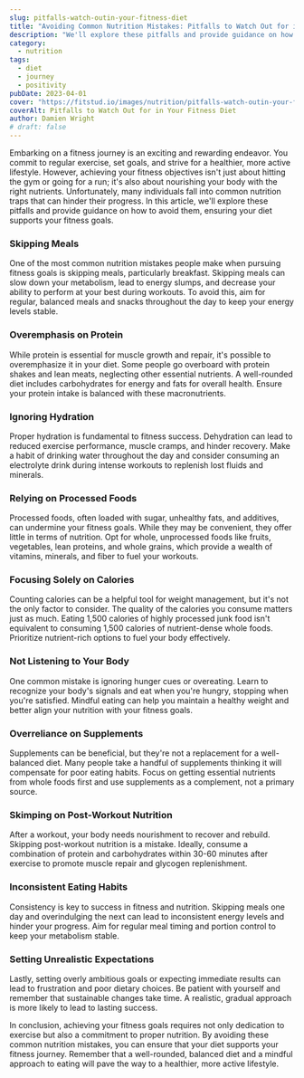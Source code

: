 ```yaml
---
slug: pitfalls-watch-outin-your-fitness-diet
title: "Avoiding Common Nutrition Mistakes: Pitfalls to Watch Out for in Your Fitness Diet"
description: "We'll explore these pitfalls and provide guidance on how to avoid them, ensuring your diet supports your fitness goals."
category:
  - nutrition
tags:
  - diet
  - journey
  - positivity
pubDate: 2023-04-01
cover: "https://fitstud.io/images/nutrition/pitfalls-watch-outin-your-fitness-diet.webp"
coverAlt: Pitfalls to Watch Out for in Your Fitness Diet
author: Damien Wright
# draft: false
---
```


Embarking on a fitness journey is an exciting and rewarding endeavor. You commit to regular exercise, set goals, and strive for a healthier, more active lifestyle. However, achieving your fitness objectives isn't just about hitting the gym or going for a run; it's also about nourishing your body with the right nutrients. Unfortunately, many individuals fall into common nutrition traps that can hinder their progress. In this article, we'll explore these pitfalls and provide guidance on how to avoid them, ensuring your diet supports your fitness goals.

### Skipping Meals

One of the most common nutrition mistakes people make when pursuing fitness goals is skipping meals, particularly breakfast. Skipping meals can slow down your metabolism, lead to energy slumps, and decrease your ability to perform at your best during workouts. To avoid this, aim for regular, balanced meals and snacks throughout the day to keep your energy levels stable.

### Overemphasis on Protein

While protein is essential for muscle growth and repair, it's possible to overemphasize it in your diet. Some people go overboard with protein shakes and lean meats, neglecting other essential nutrients. A well-rounded diet includes carbohydrates for energy and fats for overall health. Ensure your protein intake is balanced with these macronutrients.

### Ignoring Hydration

Proper hydration is fundamental to fitness success. Dehydration can lead to reduced exercise performance, muscle cramps, and hinder recovery. Make a habit of drinking water throughout the day and consider consuming an electrolyte drink during intense workouts to replenish lost fluids and minerals.

### Relying on Processed Foods

Processed foods, often loaded with sugar, unhealthy fats, and additives, can undermine your fitness goals. While they may be convenient, they offer little in terms of nutrition. Opt for whole, unprocessed foods like fruits, vegetables, lean proteins, and whole grains, which provide a wealth of vitamins, minerals, and fiber to fuel your workouts.

### Focusing Solely on Calories

Counting calories can be a helpful tool for weight management, but it's not the only factor to consider. The quality of the calories you consume matters just as much. Eating 1,500 calories of highly processed junk food isn't equivalent to consuming 1,500 calories of nutrient-dense whole foods. Prioritize nutrient-rich options to fuel your body effectively.

### Not Listening to Your Body

One common mistake is ignoring hunger cues or overeating. Learn to recognize your body's signals and eat when you're hungry, stopping when you're satisfied. Mindful eating can help you maintain a healthy weight and better align your nutrition with your fitness goals.

### Overreliance on Supplements

Supplements can be beneficial, but they're not a replacement for a well-balanced diet. Many people take a handful of supplements thinking it will compensate for poor eating habits. Focus on getting essential nutrients from whole foods first and use supplements as a complement, not a primary source.

### Skimping on Post-Workout Nutrition

After a workout, your body needs nourishment to recover and rebuild. Skipping post-workout nutrition is a mistake. Ideally, consume a combination of protein and carbohydrates within 30-60 minutes after exercise to promote muscle repair and glycogen replenishment.

### Inconsistent Eating Habits

Consistency is key to success in fitness and nutrition. Skipping meals one day and overindulging the next can lead to inconsistent energy levels and hinder your progress. Aim for regular meal timing and portion control to keep your metabolism stable.

### Setting Unrealistic Expectations

Lastly, setting overly ambitious goals or expecting immediate results can lead to frustration and poor dietary choices. Be patient with yourself and remember that sustainable changes take time. A realistic, gradual approach is more likely to lead to lasting success.

In conclusion, achieving your fitness goals requires not only dedication to exercise but also a commitment to proper nutrition. By avoiding these common nutrition mistakes, you can ensure that your diet supports your fitness journey. Remember that a well-rounded, balanced diet and a mindful approach to eating will pave the way to a healthier, more active lifestyle.
